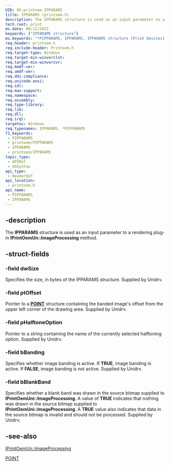 ```yaml
---
UID: NS:printoem.IPPARAMS
title: IPPARAMS (printoem.h)
description: The IPPARAMS structure is used as an input parameter to a rendering plug-in's IPrintOemUni::ImageProcessing method.
tech.root: print
ms.date: 08/12/2022
keywords: ["IPPARAMS structure"]
ms.keywords: "*PIPPARAMS, IPPARAMS, IPPARAMS structure [Print Devices], PIPPARAMS, PIPPARAMS structure pointer [Print Devices], print.ipparams, print_unidrv-pscript_rendering_a002bc49-f3de-4147-bb33-8766672c8d0c.xml, printoem/IPPARAMS, printoem/PIPPARAMS"
req.header: printoem.h
req.include-header: Printoem.h
req.target-type: Windows
req.target-min-winverclnt: 
req.target-min-winversvr: 
req.kmdf-ver: 
req.umdf-ver: 
req.ddi-compliance: 
req.unicode-ansi: 
req.idl: 
req.max-support: 
req.namespace: 
req.assembly: 
req.type-library: 
req.lib: 
req.dll: 
req.irql: 
targetos: Windows
req.typenames: IPPARAMS, *PIPPARAMS
f1_keywords:
 - PIPPARAMS
 - printoem/PIPPARAMS
 - IPPARAMS
 - printoem/IPPARAMS
topic_type:
 - APIRef
 - kbSyntax
api_type:
 - HeaderDef
api_location:
 - printoem.h
api_name:
 - PIPPARAMS
 - IPPARAMS
---
```


## -description

The **IPPARAMS** structure is used as an input parameter to a rendering plug-in **IPrintOemUn::ImageProcessing** method.

## -struct-fields

### -field dwSize

Specifies the size, in bytes of the IPPARAMS structure. Supplied by Unidrv.

### -field ptOffset

Pointer to a [**POINT**](/windows/win32/api/windef/ns-windef-point) structure containing the banded image's offset from the upper left corner of the drawing area. Supplied by Unidrv.

### -field pHalftoneOption

Pointer to a string containing the name of the currently selected halftoning option. Supplied by Unidrv.

### -field bBanding

Specifies whether image banding is active. If **TRUE**, image banding is active. If **FALSE**, image banding is not active. Supplied by Unidrv.

### -field bBlankBand

Specifies whether a blank band was drawn in the source bitmap supplied to **IPrintOemUni::ImageProcessing**. A value of **TRUE** indicates that nothing was drawn in the source bitmap supplied to **IPrintOemUni::ImageProcessing**. A **TRUE** value also indicates that data in the source bitmap is invalid and should not be processed. Supplied by Unidrv.

## -see-also

[IPrintOemUn::ImageProcessing](../prcomoem/nf-prcomoem-iprintoemuni-imageprocessing.md)

[POINT](/windows/win32/api/windef/ns-windef-point)

